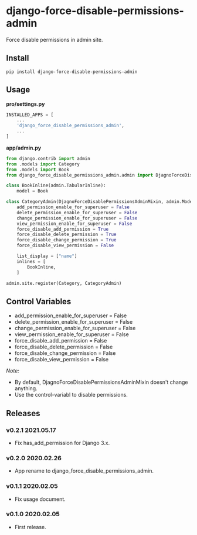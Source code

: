 # django-force-disable-permissions-admin

Force disable permissions in admin site.

## Install

```shell
pip install django-force-disable-permissions-admin
```

## Usage


**pro/settings.py**

```python
INSTALLED_APPS = [
    ...
    'django_force_disable_permissions_admin',
    ...
]
```

**app/admin.py**

```python
from django.contrib import admin
from .models import Category
from .models import Book
from django_force_disable_permissions_admin.admin import DjagnoForceDisablePermissionsAdminMixin

class BookInline(admin.TabularInline):
    model = Book

class CategoryAdmin(DjagnoForceDisablePermissionsAdminMixin, admin.ModelAdmin):
    add_permission_enable_for_superuser = False
    delete_permission_enable_for_superuser = False
    change_permission_enable_for_superuser = False
    view_permission_enable_for_superuser = False
    force_disable_add_permission = True
    force_disable_delete_permission = True
    force_disable_change_permission = True
    force_disable_view_permission = False

    list_display = ["name"]
    inlines = [
        BookInline,
    ]

admin.site.register(Category, CategoryAdmin)
```

## Control Variables

- add_permission_enable_for_superuser = False
- delete_permission_enable_for_superuser = False
- change_permission_enable_for_superuser = False
- view_permission_enable_for_superuser = False
- force_disable_add_permission = False
- force_disable_delete_permission = False
- force_disable_change_permission = False
- force_disable_view_permission = False

*Note:*

- By default, DjagnoForceDisablePermissionsAdminMixin doesn't change anything.
- Use the control-variabl to disable permissions.

## Releases

### v0.2.1 2021.05.17

- Fix has_add_permission for Django 3.x.

### v0.2.0 2020.02.26

- App rename to django_force_disable_permissions_admin.

### v0.1.1 2020.02.05

- Fix usage document.

### v0.1.0 2020.02.05

- First release.
